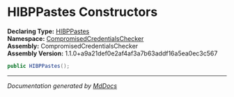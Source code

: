 ﻿<!--  
  <auto-generated>   
    The contents of this file were generated by a tool.  
    Changes to this file may be list if the file is regenerated  
  </auto-generated>   
-->

# HIBPPastes Constructors

**Declaring Type:** [HIBPPastes](../index.md)  
**Namespace:** [CompromisedCredentialsChecker](../../index.md)  
**Assembly:** CompromisedCredentialsChecker  
**Assembly Version:** 1.1.0+a9a21def0e2af4af3a7b63addf16a5ea0ec3c567

```csharp
public HIBPPastes();
```
___

*Documentation generated by [MdDocs](https://github.com/ap0llo/mddocs)*
